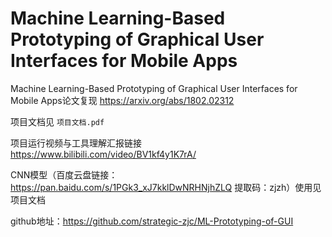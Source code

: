 # Machine Learning-Based Prototyping of Graphical User Interfaces for Mobile Apps

Machine Learning-Based Prototyping of Graphical User Interfaces for Mobile Apps论文复现 https://arxiv.org/abs/1802.02312

项目文档见 `项目文档.pdf`

项目运行视频与工具理解汇报链接 https://www.bilibili.com/video/BV1kf4y1K7rA/ 

CNN模型（百度云盘链接：https://pan.baidu.com/s/1PGk3_xJ7kklDwNRHNjhZLQ 提取码：zjzh）使用见项目文档

github地址：https://github.com/strategic-zjc/ML-Prototyping-of-GUI
